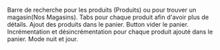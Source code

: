 Barre de recherche pour les produits (Produits) ou pour trouver un magasin(Nos Magasins).
Tabs pour chaque produit afin d'avoir plus de détails. 
Ajout des produits dans le panier.
Button vider le panier.
Incrémentation et désincrémentation pour chaque produit ajouté dans le panier. 
Mode nuit et jour.